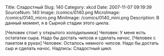 Title: Сладостный 
Slug: 140 
Category: xkcd 
Date: 2007-11-07 09:19:39 
SourceNum: 140 
Image: /comics/0140.png 
MicroImage: /comics/0140_micro.png 
MiniImage: /comics/0140_mini.png 
Description: В данный момент, я в Сырной стадии этого цикла. 

[Человек стоит у открытого холодильника]
Человек: У меня есть остататки сыра. Надо бы достать чипсов и сделать начос.
[Человек с пакетом в руках]
Человек: Осталось немного чипсов. Надо бы достать сыр и сделать начос.
Надпись: Сладостный цикл.
